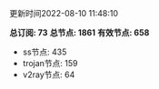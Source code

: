 更新时间2022-08-10 11:48:10

**总订阅: 73**
**总节点: 1861**
**有效节点: 658**
- ss节点: 435
- trojan节点: 159
- v2ray节点: 64
